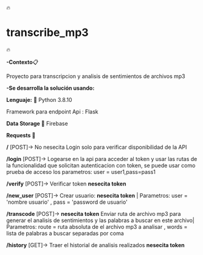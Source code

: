 :fire: 
# transcribe_mp3 
:fire:
 

**-Contexto**:clipboard:


Proyecto para transcripcion y analisis de sentimientos de archivos mp3


**-Se desarrolla la solución usando:**

**Lenguaje:** :snake: Python 3.8.10

Framework para endpoint Api : Flask


**Data Storage :floppy_disk:** Firebase

**Requests :satellite:**

**/** [POST]-> No nesecita Login solo para verificar disponibilidad de la API

**/login** [POST]-> Logearse en la api para acceder al token y usar las rutas de la funcionalidad que solicitan autenticacion con token, se puede usar como prueba de acceso los parametros: user = user1,pass=pass1

**/verify** [POST]-> Verificar token **nesecita token**

**/new_user** [POST]-> Crear usuario: **nesecita token** | Parametros: user = 'nombre usuario' , pass = 'password de usuario'

**/transcode** [POST]-> **nesecita token** Enviar ruta de archivo mp3 para generar el analisis de sentimientos y las palabras a buscar en este archivo| Parametros: route = ruta absoluta de el archivo mp3 a analisar , words = lista de palabras a buscar separadas por coma

**/history** [GET]-> Traer el historial de analisis realizados **nesecita token**




